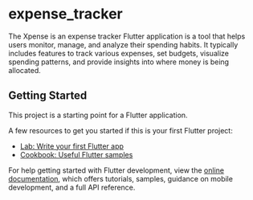 # expense_tracker

The Xpense is an expense tracker Flutter application is a tool that helps users monitor, manage, and analyze their spending habits. It typically includes features to track various expenses, set budgets, visualize spending patterns, and provide insights into where money is being allocated.
## Getting Started

This project is a starting point for a Flutter application.

A few resources to get you started if this is your first Flutter project:

- [Lab: Write your first Flutter app](https://docs.flutter.dev/get-started/codelab)
- [Cookbook: Useful Flutter samples](https://docs.flutter.dev/cookbook)

For help getting started with Flutter development, view the
[online documentation](https://docs.flutter.dev/), which offers tutorials,
samples, guidance on mobile development, and a full API reference.
